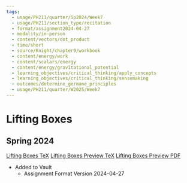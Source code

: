 ```yaml
---
tags:
  - usage/PH211/quarter/Sp2024/Week7
  - usage/PH211/section_type/recitation
  - format/assignment2024-04-27
  - modality/in-person
  - content/vectors/dot_product
  - time/short
  - source/Knight/chapter9/workbook
  - content/energy/work
  - content/scalars/energy
  - content/energy/gravitational_potential
  - learning_objectives/critical_thinking/apply_concepts
  - learning_objectives/critical_thinking/sensemaking
  - outcomes/determine_germane_principles
  - usage/PH211/quarter/W2025/Week7
---
```

# Lifting Boxes
## Spring 2024
[Lifting Boxes TeX](./Lifting_Boxes.tex)
[Lifting Boxes Preview TeX](./Lifting_Boxes_Preview.tex)
[Lifting Boxes Preview PDF](./Lifting_Boxes_Preview.pdf)
* Added to Vault
	* Assignment Format Version 2024-04-27